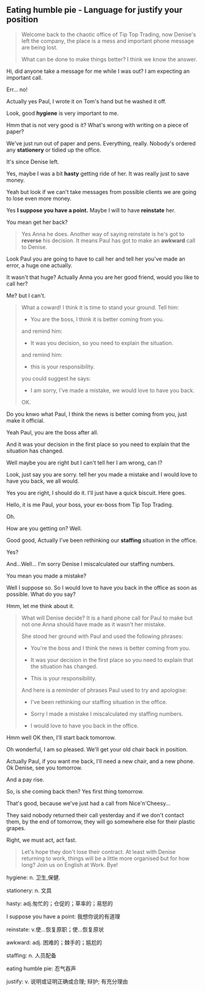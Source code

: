 ## Eating  humble pie - Language for justify your position

> Welcome back to the chaotic office of Tip Top Trading, now Denise's left the company, the place is a mess and important phone message are being lost. 
> 
> What can be done to make things better? I think we know the answer.

Hi, did anyone take a message for me while I was out? I am expecting an important call.

Err... no!

Actually yes Paul, I wrote it on Tom's hand but he washed it off. 

Look, good **hygiene** is very important to me.

Hmm that is not very good is it?  What's wrong with writing on a piece of paper? 

We've just run out of paper and pens. Everything, really. Nobody's ordered any **stationery** or tidied up the office.

It's since Denise left.

Yes, maybe I was a bit **hasty** getting ride of her. It was really just to save money. 

Yeah but look if we can't take messages from possible clients we are going to lose even more money. 

Yes **I suppose you have a point.** Maybe I will to have **reinstate** her.

You mean get her back?

> Yes Anna he does. Another way of saying reinstate is he's got to **reverse** his decision. It means Paul has got to make an **awkward** call to Denise. 

Look Paul you are going to have to call her and tell her you've made an error, a huge one actually.

It wasn't that huge? Actually Anna you are her good friend, would you like to call her?

Me? but I can't.

> What a coward! I think it is time to stand your ground. Tell him:
> 
> * You are the boss, I think it is better coming from you.
> 
> and remind him:
> 
> * It was you decision, so you need to explain the situation. 
> 
> and remind him:
> 
> * this is your responsibility.
> 
> you could suggest he says:
> 
> * I am sorry, I've made a mistake, we would love to have you back. 
> 
> OK.

Do you knwo what Paul, I think the news is better coming from you, just make it official.

Yeah Paul, you are the boss after all. 

And it was your decision in the first place so you need to explain that the situation has changed. 

Well maybe you are right but I can't tell her I am wrong, can I? 

Look, just say you are sorry. tell her you made a mistake and I would love to have you back, we all would. 

Yes you are right, I should do it. I'll just have a quick biscuit. Here goes.

Hello, it is me Paul, your boss, your ex-boss from Tip Top Trading. 

Oh.

How are you getting on? Well.

Good good, Actually I've been rethinking our **staffing** situation in the office. 

Yes? 

And...Well... I'm sorry Denise I miscalculated our staffing numbers. 

You mean you made a mistake? 

Well I suppose so. So I would love to have you back in the office as soon as possible. What do you say?

Hmm, let me think about it. 

> What will Denise decide? It is a hard phone call for Paul to make but not one Anna should have made as it wasn't her mistake. 
> 
> She stood her ground with Paul and used the following phrases:
> 
> * You're the boss and I think the news is better coming from you.
> 
> * It was your decision in the first place so you need to explain that the situation has changed. 
> 
> * This is your responsibility.
> 
> And here is a reminder of phrases Paul used to try and apologise:
> 
> * I've been rethinking our staffing situation in the office.
> 
> * Sorry I made a mistake I miscalculated my staffing numbers.
> 
> * I would love to have you back in the office.

Hmm well OK then, I'll start back tomorrow.

Oh wonderful, I am so pleased. We'll get your old chair back in position.

Actually Paul, if you want me back, I'll need a new chair, and a new phone. Ok Denise, see you tomorrow. 

And a pay rise. 

So, is she coming back then? Yes first thing tomorrow. 

That's good, because we've just had a call from Nice'n'Cheesy...

They said nobody returned their call yesterday and if we don't contact them, by the end of tomorrow, they will go somewhere else for their plastic grapes. 

Right, we must act, act fast.

> Let's hope they don't lose their contract. At least with Denise returning to work, things will be a little more organised but for how long?  Join us on English at Work. Bye!

hygiene: n. 卫生,保健.

stationery: n. 文具

hasty: adj.匆忙的；仓促的；草率的；易怒的

I suppose you have a point: 我想你说的有道理

reinstate: v.使…恢复原职；使…恢复原状

awkward: adj. 困难的；棘手的；尴尬的

staffing: n. 人员配备

eating humble pie: 忍气吞声

justify: v. 说明或证明正确或合理; 辩护; 有充分理由
